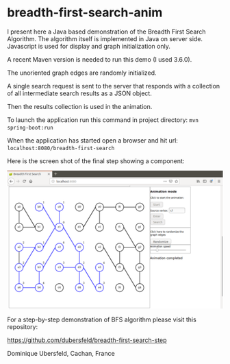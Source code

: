 # breadth-first-search-anim
I present here a Java based demonstration of the Breadth First Search Algorithm. The algorithm itself is implemented in Java on server side. Javascript is used for display and graph initialization only.

A recent Maven version is needed to run this demo (I used 3.6.0).

The unoriented graph edges are randomly initialized.

A single search request is sent to the server that responds with a collection of all intermediate search results as a JSON object.

Then the results collection is used in the animation.

To launch the application run this command in project directory: `mvn spring-boot:run`

When the application has started open a browser and hit url: `localhost:8080/breadth-first-search`

Here is the screen shot of the final step showing a component:

![alt text](images/component.png "component")

For a step-by-step demonstration of BFS algorithm please visit this repository:

https://github.com/dubersfeld/breadth-first-search-step
 

Dominique Ubersfeld, Cachan, France
